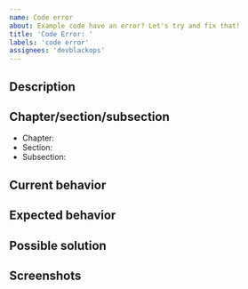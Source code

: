 ```yaml
---
name: Code error
about: Example code have an error? Let's try and fix that!
title: 'Code Error: '
labels: 'code error'
assignees: 'devblackops'
---
```


## Description
<!--- A clear and concise description of what the error was. -->

## Chapter/section/subsection
<!--- The chapter, section, and subsection name and number (i.e. Doing X with Y - 4.3.6) where the example code was.
<!--- Page numbers aren't that helpful as the source text is in separate markdown files. -->
- Chapter:
- Section:
- Subsection:

## Current behavior
<!--- Tell us what happens instead of the expected behavior. -->

## Expected behavior
<!--- A clear and concise description of what you expected to happen. -->

## Possible solution
<!--- Not obligatory, but if you know how to fix the bug, please tell us! -->

## Screenshots
<!--- If applicable, add screenshots to help explain the problem. -->
